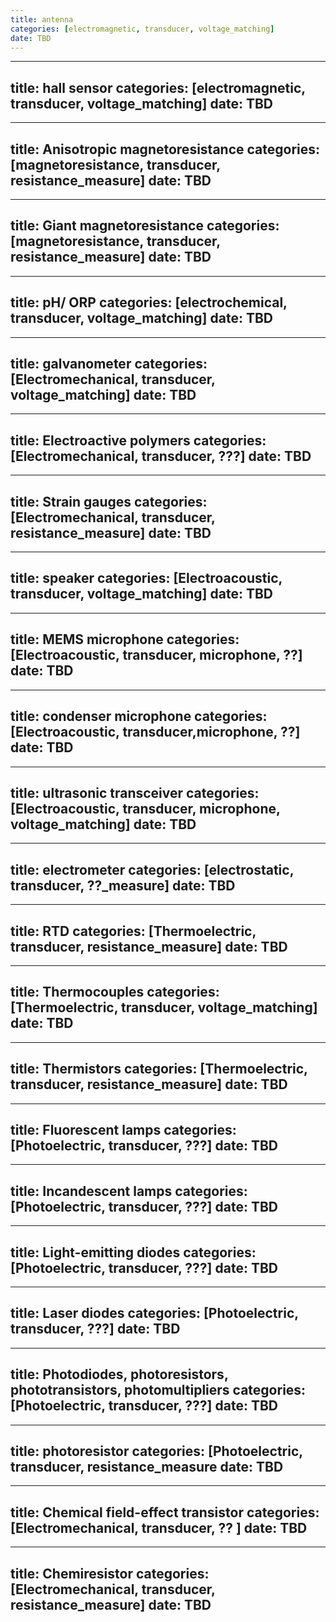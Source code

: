 ```yaml
---
title: antenna
categories: [electromagnetic, transducer, voltage_matching]
date: TBD
---
```


---
title: hall sensor
categories: [electromagnetic, transducer, voltage_matching]
date: TBD
---

---
title: Anisotropic magnetoresistance
categories: [magnetoresistance, transducer, resistance_measure]
date: TBD
---

---
title: Giant magnetoresistance
categories: [magnetoresistance, transducer, resistance_measure]
date: TBD
---

---
title: pH/ ORP
categories: [electrochemical, transducer, voltage_matching]
date: TBD
---

---
title: galvanometer
categories: [Electromechanical, transducer, voltage_matching]
date: TBD
---

---
title: Electroactive polymers
categories: [Electromechanical, transducer, ???]
date: TBD
---

---
title: Strain gauges
categories: [Electromechanical, transducer, resistance_measure]
date: TBD
---

---
title: speaker
categories: [Electroacoustic, transducer, voltage_matching]
date: TBD
---

---
title: MEMS microphone
categories: [Electroacoustic, transducer, microphone, ??]
date: TBD
---

---
title: condenser microphone
categories: [Electroacoustic, transducer,microphone, ??]
date: TBD
---

---
title: ultrasonic transceiver
categories: [Electroacoustic, transducer, microphone, voltage_matching]
date: TBD
---

---
title: electrometer
categories: [electrostatic, transducer, ??_measure]
date: TBD
---

---
title: RTD
categories: [Thermoelectric, transducer, resistance_measure]
date: TBD
---

---
title: Thermocouples
categories: [Thermoelectric, transducer, voltage_matching]
date: TBD
---

---
title: Thermistors
categories: [Thermoelectric, transducer, resistance_measure]
date: TBD
---

---
title: Fluorescent lamps 
categories: [Photoelectric, transducer, ???]
date: TBD
---

---
title: Incandescent lamps 
categories: [Photoelectric, transducer, ???]
date: TBD
---

---
title: Light-emitting diodes
categories: [Photoelectric, transducer, ???]
date: TBD
---

---
title: Laser diodes
categories: [Photoelectric, transducer, ???]
date: TBD
---

---
title: Photodiodes, photoresistors, phototransistors, photomultipliers 
categories: [Photoelectric, transducer, ???]
date: TBD
---

---
title: photoresistor
categories: [Photoelectric, transducer, resistance_measure
date: TBD
---

---
title: Chemical field-effect transistor
categories: [Electromechanical, transducer, ?? ]
date: TBD
---

---
title: Chemiresistor
categories: [Electromechanical, transducer, resistance_measure]
date: TBD
---

